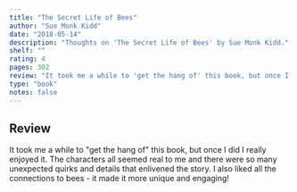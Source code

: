 ```yaml
---
title: "The Secret Life of Bees"
author: "Sue Monk Kidd"
date: "2018-05-14"
description: "Thoughts on 'The Secret Life of Bees' by Sue Monk Kidd."
shelf: ""
rating: 4
pages: 302
review: "It took me a while to 'get the hang of' this book, but once I did I really enjoyed it. The characters all seemed real to me and there were so many unexpected quirks and details that enlivened the story. I also liked all the connections to bees - it made it more unique and engaging!"
type: "book"
notes: false
---
```


## Review

It took me a while to "get the hang of" this book, but once I did I really enjoyed it. The characters all seemed real to me and there were so many unexpected quirks and details that enlivened the story. I also liked all the connections to bees - it made it more unique and engaging!
